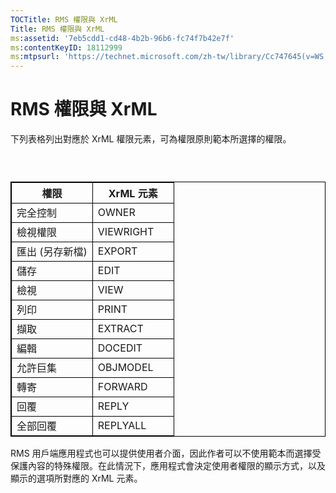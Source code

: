 ```yaml
---
TOCTitle: RMS 權限與 XrML
Title: RMS 權限與 XrML
ms:assetid: '7eb5cdd1-cd48-4b2b-96b6-fc74f7b42e7f'
ms:contentKeyID: 18112999
ms:mtpsurl: 'https://technet.microsoft.com/zh-tw/library/Cc747645(v=WS.10)'
---
```


RMS 權限與 XrML
===============

下列表格列出對應於 XrML 權限元素，可為權限原則範本所選擇的權限。

###  

 
<table style="border:1px solid black;">
<colgroup>
<col width="50%" />
<col width="50%" />
</colgroup>
<thead>
<tr class="header">
<th style="border:1px solid black;" >權限</th>
<th style="border:1px solid black;" >XrML 元素</th>
</tr>
</thead>
<tbody>
<tr class="odd">
<td style="border:1px solid black;">完全控制</td>
<td style="border:1px solid black;">OWNER</td>
</tr>
<tr class="even">
<td style="border:1px solid black;">檢視權限</td>
<td style="border:1px solid black;">VIEWRIGHT</td>
</tr>
<tr class="odd">
<td style="border:1px solid black;">匯出 (另存新檔)</td>
<td style="border:1px solid black;">EXPORT</td>
</tr>
<tr class="even">
<td style="border:1px solid black;">儲存</td>
<td style="border:1px solid black;">EDIT</td>
</tr>
<tr class="odd">
<td style="border:1px solid black;">檢視</td>
<td style="border:1px solid black;">VIEW</td>
</tr>
<tr class="even">
<td style="border:1px solid black;">列印</td>
<td style="border:1px solid black;">PRINT</td>
</tr>
<tr class="odd">
<td style="border:1px solid black;">擷取</td>
<td style="border:1px solid black;">EXTRACT</td>
</tr>
<tr class="even">
<td style="border:1px solid black;">編輯</td>
<td style="border:1px solid black;">DOCEDIT</td>
</tr>
<tr class="odd">
<td style="border:1px solid black;">允許巨集</td>
<td style="border:1px solid black;">OBJMODEL</td>
</tr>
<tr class="even">
<td style="border:1px solid black;">轉寄</td>
<td style="border:1px solid black;">FORWARD</td>
</tr>
<tr class="odd">
<td style="border:1px solid black;">回覆</td>
<td style="border:1px solid black;">REPLY</td>
</tr>
<tr class="even">
<td style="border:1px solid black;">全部回覆</td>
<td style="border:1px solid black;">REPLYALL</td>
</tr>
</tbody>
</table>
  
RMS 用戶端應用程式也可以提供使用者介面，因此作者可以不使用範本而選擇受保護內容的特殊權限。在此情況下，應用程式會決定使用者權限的顯示方式，以及顯示的選項所對應的 XrML 元素。
